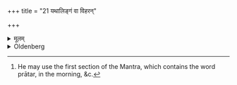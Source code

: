 +++
title = "21 यथालिङ्गं वा विहरन्"

+++

<details><summary>मूलम्</summary>

यथालिङ्गं वा विहरन् २१
</details>

<details><summary>Oldenberg</summary>

21. [^fn_306] Optionally he may use the single sections of

[^fn_306]: He may use the first section of the Mantra, which contains the word prātar, in the morning, &c.

the Mantra separately (in the morning, at noon, and in the evening) as indicated in the text.
</details>

